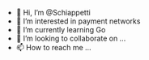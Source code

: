 - 👋 Hi, I’m @Schiappetti
- 👀 I’m interested in payment networks
- 🌱 I’m currently learning Go
- 💞️ I’m looking to collaborate on ...
- 📫 How to reach me ...

<!---
Schiappetti/Schiappetti is a ✨ special ✨ repository because its `README.md` (this file) appears on your GitHub profile.
You can click the Preview link to take a look at your changes.
--->
